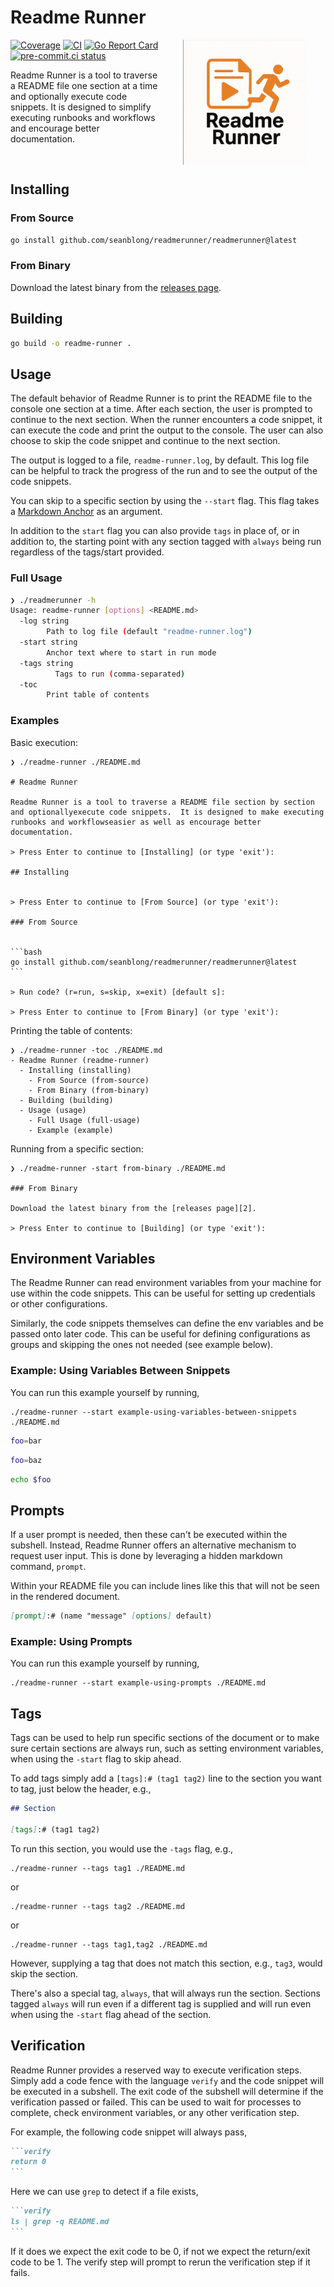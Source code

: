 # Readme Runner

<img align="right" hspace="30" width="auto" height="200" src="./assets/readmerunner.png">

[![Coverage](https://img.shields.io/badge/Coverage-83.3%25-brightgreen)](https://github.com/seanblong/readmerunner/actions/workflows/test.yaml)
[![CI](https://github.com/seanblong/embedmd/actions/workflows/test.yaml/badge.svg)](https://github.com/seanblong/readmerunner/actions/workflows/test.yaml)
[![Go Report Card](https://goreportcard.com/badge/github.com/seanblong/readmerunner)](https://goreportcard.com/report/github.com/seanblong/readmerunner)
[![pre-commit.ci status](https://results.pre-commit.ci/badge/github/seanblong/readmerunner/main.svg)](https://results.pre-commit.ci/latest/github/seanblong/readmerunner/main)

Readme Runner is a tool to traverse a README file one section at a time and optionally
execute code snippets.  It is designed to simplify executing runbooks and workflows
and encourage better documentation.

<br>

## Installing

### From Source

```bash
go install github.com/seanblong/readmerunner/readmerunner@latest
```

### From Binary

Download the latest binary from the [releases page][2].

## Building

```bash
go build -o readme-runner .
```

## Usage

The default behavior of Readme Runner is to print the README file to the console
one section at a time.  After each section, the user is prompted to continue to
the next section.  When the runner encounters a code snippet, it can execute the
code and print the output to the console.  The user can also choose to skip the
code snippet and continue to the next section.

The output is logged to a file, `readme-runner.log`, by default.  This log file
can be helpful to track the progress of the run and to see the output of the code
snippets.

You can skip to a specific section by using the `--start` flag.  This flag takes
a [Markdown Anchor][1] as an argument.

In addition to the `start` flag you can also provide `tags` in place of, or in addition
to, the starting point with any section tagged with `always` being run regardless
of the tags/start provided.

### Full Usage

```bash
❯ ./readmerunner -h
Usage: readme-runner [options] <README.md>
  -log string
        Path to log file (default "readme-runner.log")
  -start string
        Anchor text where to start in run mode
  -tags string
          Tags to run (comma-separated)
  -toc
        Print table of contents
```

### Examples

Basic execution:

````console
❯ ./readme-runner ./README.md

# Readme Runner

Readme Runner is a tool to traverse a README file section by section and optionallyexecute code snippets.  It is designed to make executing runbooks and workflowseasier as well as encourage better documentation.

> Press Enter to continue to [Installing] (or type 'exit'):

## Installing


> Press Enter to continue to [From Source] (or type 'exit'):

### From Source


```bash
go install github.com/seanblong/readmerunner/readmerunner@latest
```

> Run code? (r=run, s=skip, x=exit) [default s]:

> Press Enter to continue to [From Binary] (or type 'exit'):
````

Printing the table of contents:

```console
❯ ./readme-runner -toc ./README.md
- Readme Runner (readme-runner)
  - Installing (installing)
    - From Source (from-source)
    - From Binary (from-binary)
  - Building (building)
  - Usage (usage)
    - Full Usage (full-usage)
    - Example (example)
```

Running from a specific section:

```console
❯ ./readme-runner -start from-binary ./README.md

### From Binary

Download the latest binary from the [releases page][2].

> Press Enter to continue to [Building] (or type 'exit'):
```

## Environment Variables

The Readme Runner can read environment variables from your machine for use within
the code snippets.  This can be useful for setting up credentials or other
configurations.

Similarly, the code snippets themselves can define the env variables and be passed
onto later code.  This can be useful for defining configurations as groups and
skipping the ones not needed (see example below).

### Example: Using Variables Between Snippets

You can run this example yourself by running,

```console
./readme-runner --start example-using-variables-between-snippets ./README.md
```

```bash
foo=bar
```

```bash
foo=baz
```

```bash
echo $foo
```

## Prompts

If a user prompt is needed, then these can't be executed within the subshell.  Instead,
Readme Runner offers an alternative mechanism to request user input.  This is done
by leveraging a hidden markdown command, `prompt`.

Within your README file you can include lines like this that will not be seen in
the rendered document.

```markdown
[prompt]:# (name "message" [options] default)
```

### Example: Using Prompts

[prompt]:# (foo "Hello world!" [y] n)

You can run this example yourself by running,

```console
./readme-runner --start example-using-prompts ./README.md
```

## Tags

Tags can be used to help run specific sections of the document or to make sure
certain sections are always run, such as setting environment variables, when using
the `-start` flag to skip ahead.

To add tags simply add a `[tags]:# (tag1 tag2)` line to the section you want to
tag, just below the header, e.g.,

```markdown
## Section

[tags]:# (tag1 tag2)
```

To run this section, you would use the `-tags` flag, e.g.,

```console
./readme-runner --tags tag1 ./README.md
```

or

```console
./readme-runner --tags tag2 ./README.md
```

or

```console
./readme-runner --tags tag1,tag2 ./README.md
```

However, supplying a tag that does not match this section, e.g., `tag3`, would skip
the section.

There's also a special tag, `always`, that will always run the section.  Sections
tagged `always` will run even if a different tag is supplied and will run even when
using the `-start` flag ahead of the section.

## Verification

Readme Runner provides a reserved way to execute verification steps.  Simply add
a code fence with the language `verify` and the code snippet will be executed in
a subshell.  The exit code of the subshell will determine if the verification
passed or failed.  This can be used to wait for processes to complete, check
environment variables, or any other verification step.

For example, the following code snippet will always pass,

````markdown
```verify
return 0
```
````

Here we can use `grep` to detect if a file exists,

````markdown
```verify
ls | grep -q README.md
```
````

If it does we expect the exit code to be 0, if not we expect the return/exit code
to be 1.  The verify step will prompt to rerun the verification step if it fails.


<!-- links -->
[1]: https://gist.github.com/asabaylus/3071099
[2]: https://github.com/seanblong/readmerunner/releases
